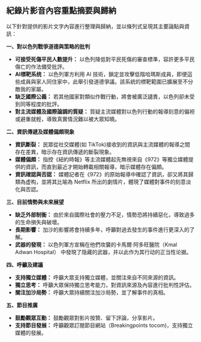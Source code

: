## 紀錄片影音內容重點摘要與歸納

以下針對提供的影片文字內容進行整理與歸納，並以條列式呈現其主要論點與資訊：

**一、對以色列戰爭道德與策略的批判**

*   **可接受死傷平民人數提升：** 以色列降低對平民死傷的審查標準，容許更多平民傷亡的作法備受批評。
*   **AI標靶系统：** 以色列軍方利用 AI 技術，鎖定並攻擊低階哈瑪斯成員，即便這些成員與家人同住家中，此舉引發道德爭議。該系統的標靶範圍已擴展至不分敵我的家屬。
*   **缺乏國際公義：** 若其他國家對類似作戰行動，將會被廣泛譴責，以色列卻未受到同等程度的批評。
*   **對主流媒體及國際論調的質疑：** 質疑主流媒體對以色列行動的報導刻意的偏袒或避重就輕，導致真實情況難以被大眾知曉。

**二、資訊傳遞及媒體偏頗現象**

*   **資訊斷裂：** 民眾從社交媒體(如 TikTok)接收到的資訊與主流媒體的報導之間存在差異，暗示存在資訊傳遞的斷裂現象。
*   **媒體偏頗：** 指控《紐約時報》等主流媒體起先無視來自《972》等獨立媒體提供的資訊，而直到最近才開始轉載相關報導，暗示媒體存在偏頗。
*   **資訊確認與否認：** 媒體記者在《972》的原始報導中確認了資訊，卻又將其歸類為虚构，並將其比喻為 Netflix 所出的劇情片，體現了媒體對事件的刻意淡化與否認。

**三、目前情勢與未來展望**

*   **缺乏外部制衡：** 由於來自國際社會的壓力不足，情勢恐將持續惡化，導致過多的生命損失與破壞。
*   **長期影響：** 加沙的影響將會持續多年，呼籲對過去發生的事件進行更深入的了解。
*   **武器的發現：** 以色列軍方宣稱在他們攻襲的卡馬爾·阿多旺醫院（Kmal Adwan Hospital） 中發現了隐藏的武器，并以此作为其行动的正当性论据。

**四、呼籲及建議**

*   **支持獨立媒體：** 呼籲大眾支持獨立媒體，並關注來自不同來源的資訊。
*    **獨立思考：** 呼籲大眾保持獨立思考能力，對資訊來源及內容進行批判性評估。
*   **關注加沙局勢：** 呼籲大眾持續關注加沙局勢，並了解事件的真相。

**五、節目推廣**

*   **鼓勵觀眾互動：** 鼓勵觀眾對影片按贊、留下評論，分享影片。
*   **支持節目發展：** 呼籲觀眾訂閱節目網站（Breakingpoints tocom)，支持獨立媒體的發展。